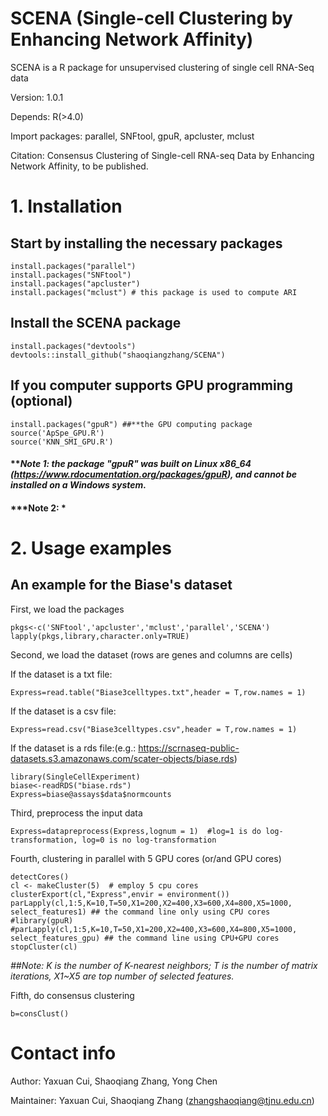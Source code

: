 # SCENA (Single-cell Clustering by Enhancing Network Affinity)

SCENA is a R package for unsupervised clustering of single cell RNA-Seq data

Version: 1.0.1

Depends: R(>4.0)

Import packages: parallel, SNFtool, gpuR, apcluster, mclust

Citation: Consensus Clustering of Single-cell RNA-seq Data by Enhancing Network Affinity, to be published. 

# 1. Installation
##  Start by installing the necessary packages  
```
install.packages("parallel")
install.packages("SNFtool")
install.packages("apcluster")
install.packages("mclust") # this package is used to compute ARI
```
## Install the SCENA package
```
install.packages("devtools")
devtools::install_github("shaoqiangzhang/SCENA")
```
## If you computer supports GPU programming (optional)
```
install.packages("gpuR") ##**the GPU computing package
source('ApSpe_GPU.R')
source('KNN_SMI_GPU.R')
```
#### ***Note 1: the package "gpuR" was built on Linux x86_64 (https://www.rdocumentation.org/packages/gpuR), and cannot be installed on a Windows system.*
#### ***Note 2:   *

# 2. Usage examples
##  An example for the Biase's dataset
First, we load the packages
```
pkgs<-c('SNFtool','apcluster','mclust','parallel','SCENA')
lapply(pkgs,library,character.only=TRUE)
```
Second, we load the dataset (rows are genes and columns are cells)

If the dataset is a txt file:
```
Express=read.table("Biase3celltypes.txt",header = T,row.names = 1)
```

If the dataset is a csv file:

```
Express=read.csv("Biase3celltypes.csv",header = T,row.names = 1)
```

If the dataset is a rds file:(e.g.: https://scrnaseq-public-datasets.s3.amazonaws.com/scater-objects/biase.rds)

```
library(SingleCellExperiment)
biase<-readRDS("biase.rds")
Express=biase@assays$data$normcounts
```
Third, preprocess the input data
```
Express=datapreprocess(Express,lognum = 1)  #log=1 is do log-transformation, log=0 is no log-transformation
```
Fourth, clustering in parallel with 5 GPU cores (or/and GPU cores)

```
detectCores()
cl <- makeCluster(5)  # employ 5 cpu cores
clusterExport(cl,"Express",envir = environment())
parLapply(cl,1:5,K=10,T=50,X1=200,X2=400,X3=600,X4=800,X5=1000, select_features1) ## the command line only using CPU cores
#library(gpuR) 
#parLapply(cl,1:5,K=10,T=50,X1=200,X2=400,X3=600,X4=800,X5=1000, select_features_gpu) ## the command line using CPU+GPU cores
stopCluster(cl)
```

*##Note: K is the number of K-nearest neighbors; T is the number of matrix iterations, X1~X5 are top number of selected features.*

Fifth, do consensus clustering
```
b=consClust()
```



# Contact info
Author: Yaxuan Cui, Shaoqiang Zhang, Yong Chen

Maintainer: Yaxuan Cui, Shaoqiang Zhang (zhangshaoqiang@tjnu.edu.cn)


